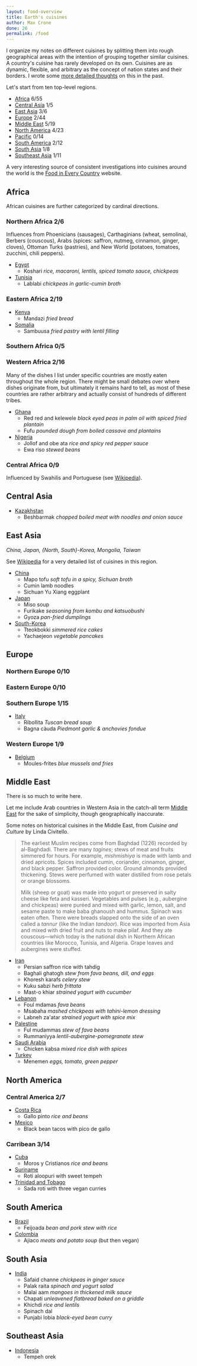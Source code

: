 ```yaml
---
layout: food-overview
title: Earth's cuisines
author: Max Crone
done: 26
permalink: /food
---
```


I organize my notes on different cuisines by splitting them into rough geographical areas with the intention of grouping together similar cuisines.
A country's cuisine has rarely developed on its own.
Cuisines are as dynamic, flexible, and arbitrary as the concept of nation states and their borders.
I wrote some [more detailed thoughts](/thoughts/how-to-categorize-cuisines) on this in the past.

Let's start from ten top-level regions.

- [Africa](#africa) <span class="fraction">6/55</span>
- [Central Asia](#central-asia) <span class="fraction">1/5</span>
- [East Asia](#east-asia) <span class="fraction">3/6</span>
- [Europe](#europe) <span class="fraction">2/44</span>
- [Middle East](#middle-east) <span class="fraction">5/19</span>
- [North America](#north-america) <span class="fraction">4/23</span>
- [Pacific](#pacific) <span class="fraction">0/14</span>
- [South America](#south-america) <span class="fraction">2/12</span>
- [South Asia](#south-asia) <span class="fraction">1/8</span>
- [Southeast Asia](#southeast-asia) <span class="fraction">1/11</span>

A very interesting source of consistent investigations into cuisines around the world is the [Food in Every Country](http://www.foodbycountry.com/) website.

## Africa

African cuisines are further categorized by cardinal directions.

### Northern Africa <span class="fraction">2/6</span>

Influences from Phoenicians (sausages), Carthaginians (wheat, semolina), Berbers (couscous), Arabs (spices: saffron, nutmeg, cinnamon, ginger, cloves), Ottoman Turks (pastries), and New World (potatoes, tomatoes, zucchini, chili peppers).

- [Egypt](/food/egypt)
	- Koshari *rice, macaroni, lentils, spiced tomato sauce, chickpeas*
- [Tunisia](/food/tunisia)
	- Lablabi *chickpeas in garlic-cumin broth*

### Eastern Africa <span class="fraction">2/19</span>

- [Kenya](/food/kenya)
	- Mandazi *fried bread*
- [Somalia](/food/somalia)
    - Sambuusa *fried pastry with lentil filling*

### Southern Africa <span class="fraction">0/5</span>

### Western Africa <span class="fraction">2/16</span>

Many of the dishes I list under specific countries are mostly eaten throughout the whole region.
There might be small debates over where dishes originate from, but ultimately it remains hard to tell, as most of these countries are rather arbitrary and actually consist of hundreds of different tribes.

- [Ghana](/food/ghana)
	- Red red and kelewele *black eyed peas in palm oil with spiced fried plantain*
	- Fufu *pounded dough from boiled cassave and plantains*
- [Nigeria](/food/nigeria)
	- Jollof and obe ata *rice and spicy red pepper sauce*
	- Ewa riso *stewed beans*

### Central Africa <span class="fraction">0/9</span>

Influenced by Swahilis and Portuguese (see [Wikipedia](https://en.wikipedia.org/wiki/African_cuisine#Central_Africa)).


## Central Asia

- [Kazakhstan](/food/kazakhstan)
	- Beshbarmak *chopped boiled meat with noodles and onion sauce*


## East Asia

*China, Japan, {North, South}-Korea, Mongolia, Taiwan*

See [Wikipedia](https://en.wikipedia.org/wiki/List_of_Asian_cuisines#East_Asian_cuisine) for a very detailed list of cuisines in this region.

- [China](/food/china)
	- Mapo tofu *soft tofu in a spicy, Sichuan broth*
	- Cumin lamb noodles
	- Sichuan Yu Xiang eggplant
- [Japan](/food/japan)
    - Miso soup
    - Furikake *seasoning from kombu and katsuobushi*
    - Gyoza *pan-fried dumplings*
- [South-Korea](/food/south-korea)
    - Tteokbokki *simmered rice cakes*
    - Yachaejeon *vegetable pancakes*


## Europe

### Northern Europe <span class="fraction">0/10</span>

### Eastern Europe <span class="fraction">0/10</span>

### Southern Europe <span class="fraction">1/15</span>

- [Italy](/food/italy)
    - Ribollita *Tuscan bread soup*
    - Bagna càuda *Piedmont garlic & anchovies fondue*

### Western Europe <span class="fraction">1/9</span>

- [Belgium](/food/belgium)
	- Moules-frites *blue mussels and fries*


## Middle East

There is so much to write here.

Let me include Arab countries in Western Asia in the catch-all term [Middle East](https://en.wikipedia.org/wiki/Middle_East) for the sake of simplicity, though geographically inaccurate.

Some notes on historical cuisines in the Middle East, from *Cuisine and Culture* by Linda Civitello.

> The earliest Muslim recipes come from Baghdad (1226) recorded by al-Baghdadi.
> There are many *tagines*; stews of meat and fruits simmered for hours.
> For example, *mishmishiya* is made with lamb and dried apricots.
> Spices included cumin, coriander, cinnamon, ginger, and black pepper.
> Saffron provided color.
> Ground almonds provided thickening.
> Stews were perfumed with water distilled from rose petals or orange blossoms.
>
> Milk (sheep or goat) was made into yogurt or preserved in salty cheese like feta and kasseri.
> Vegetables and pulses (e.g., aubergine and chickpeas) were puréed and mixed with garlic, lemon, salt, and sesame paste to make baba ghanoush and hummus.
> Spinach was eaten often.
> There were breads slapped onto the side of an oven called a *tannur* (like the Indian *tandoor*).
> Rice was imported from Asia and mixed with dried fruit and nuts to make pilaf.
> And they ate couscous—which today is the national dish in Northern African countries like Morocco, Tunisia, and Algeria.
> Grape leaves and aubergines were stuffed.

- [Iran](/food/iran)
	- Persian saffron rice with tahdig
	- Baghali ghatogh *stew from fava beans, dill, and eggs*
	- Khoresh karafs *celery stew*
	- Kuku sabzi *herb frittata*
	- Mast-o khiar *strained yogurt with cucumber*
- [Lebanon](/food/lebanon)
    - Foul mdamas *fava beans*
    - Msabaha *mashed chickpeas with tahini-lemon dressing*
    - Labneh za'atar *strained yogurt with spice mix*
- [Palestine](/food/palestine)
	- Ful mudammas *stew of fava beans*
	- Rummaniyya *lentil-aubergine-pomegranate stew*
- [Saudi Arabia](/food/saudi-arabia)
	- Chicken kabsa *mixed rice dish with spices*
- [Turkey](/food/turkey)
	- Menemen *eggs, tomato, green pepper*


## North America

### Central America <span class="fraction">2/7</span>
- [Costa Rica](/food/costa-rica)
    - Gallo pinto *rice and beans*
- [Mexico](/food/mexico)
	- Black bean tacos with pico de gallo

### Carribean <span class="fraction">3/14</span>

- [Cuba](/food/cuba)
	- Moros y Cristianos *rice and beans*
- [Suriname](/food/suriname)
    - Roti aloopuri with sweet tempeh
- [Trinidad and Tobago](/food/trinidad-and-tobago)
	- Sada roti with three vegan curries


## South America

- [Brazil](/food/brazil)
    - Feijoada *bean and pork stew with rice*
- [Colombia](/food/colombia)
    - Ajiaco *meats and potato soup* (but then vegan)


## South Asia

- [India](/food/india)
	- Safaid channe *chickpeas in ginger sauce*
	- Palak raita *spinach and yogurt salad*
	- Malai aam *mangoes in thickened milk sauce*
	- Chapati *unleavened flatbread baked on a griddle*
	- Khichdi *rice and lentils*
	- Spinach dal
	- Punjabi lobia *black-eyed bean curry*

## Southeast Asia

- [Indonesia](/food/indonesia)
	- Tempeh orek
